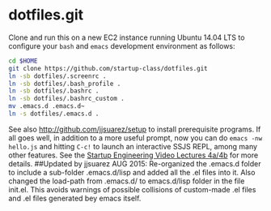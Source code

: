 dotfiles.git
============
Clone and run this on a new EC2 instance running Ubuntu 14.04 LTS to
configure your `bash` and `emacs` development environment as follows:

```sh
cd $HOME
git clone https://github.com/startup-class/dotfiles.git
ln -sb dotfiles/.screenrc .
ln -sb dotfiles/.bash_profile .
ln -sb dotfiles/.bashrc .
ln -sb dotfiles/.bashrc_custom .
mv .emacs.d .emacs.d~
ln -s dotfiles/.emacs.d .
```

See also http://github.com/jjsuarez/setup to install prerequisite
programs. If all goes well, in addition to a more useful prompt, now you can
do `emacs -nw hello.js` and hitting `C-c!` to launch an interactive SSJS
REPL, among many other features. See the
[Startup Engineering Video Lectures 4a/4b](https://class.coursera.org/startup-001/lecture/index)
for more details.
##Updated by jjsuarez AUG 2015:
Re-organized the .emacs.d folder to include a sub-folder .emacs.d/lisp and added all the .el files into
it. Also changed the load-path from .emacs.d/ to emacs.d/lisp folder in the file init.el. This avoids
warnings of possible collisions of custom-made .el files and .el files generated bey emacs itself.
